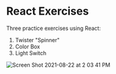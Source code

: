 # React Exercises
Three practice exercises using React:
1. Twister "Spinner"
2. Color Box
3. Light Switch

![Screen Shot 2021-08-22 at 2 03 41 PM](https://user-images.githubusercontent.com/35574905/130370057-3566bedd-edd3-4aa6-b9d4-2818cb9beb28.png)

